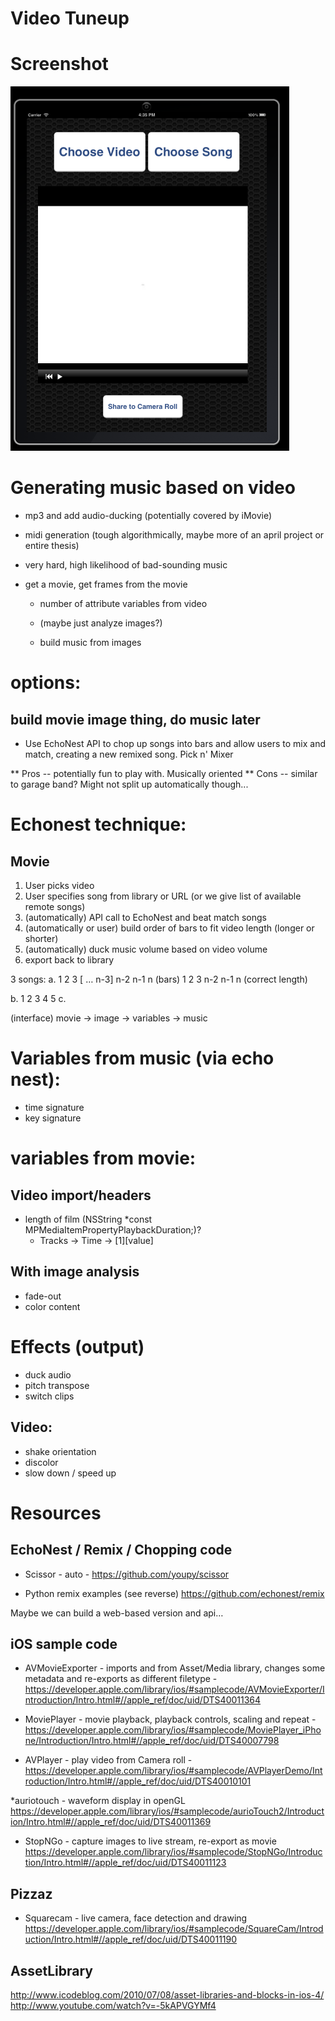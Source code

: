 # Video Tuneup

# Screenshot

![](https://github.com/bcjordan/Video-Tuneup/raw/master/screenshot.png)

# Generating music based on video
  * mp3 and add audio-ducking (potentially covered by iMovie)
  * midi generation (tough algorithmically, maybe more of an april project or entire thesis)
  * very hard, high likelihood of bad-sounding music
  
* get a movie, get frames from the movie
  * number of attribute variables from video

  * (maybe just analyze images?)
  * build music from images

# options:
## build movie image thing, do music later

* Use EchoNest API to chop up songs into bars and allow users to mix and match, creating a new remixed song.  Pick n' Mixer

** Pros -- potentially fun to play with. Musically oriented
** Cons -- similar to garage band? Might not split up automatically though...

# Echonest technique:

## Movie
1. User picks video 
2. User specifies song from library or URL (or we give list of available remote songs)
3. (automatically) API call to EchoNest and beat match songs
4. (automatically or user) build order of bars to fit video length (longer or shorter)
5. (automatically) duck music volume based on video volume
6. export back to library

3 songs:
a. 1  2  3 [ … n-3]  n-2  n-1 n (bars)
1 2 3 n-2 n-1 n (correct length)

b.  1  2  3  4  5 
c.  

(interface)
movie -> image -> variables -> music

# Variables from music (via echo nest):
* time signature
* key signature


# variables from movie:
## Video import/headers
* length of film (NSString *const MPMediaItemPropertyPlaybackDuration;)?
  - Tracks -> Time -> [1][value]

## With image analysis
* fade-out
* color content

# Effects (output)
* duck audio
* pitch transpose
* switch clips

## Video:
* shake orientation
* discolor
* slow down / speed up


# Resources

## EchoNest / Remix / Chopping code
* Scissor - auto -  https://github.com/youpy/scissor

* Python remix examples (see reverse) https://github.com/echonest/remix

Maybe we can build a web-based version and api…


## iOS sample code

* AVMovieExporter - imports and from Asset/Media library, changes some metadata and re-exports as different filetype - https://developer.apple.com/library/ios/#samplecode/AVMovieExporter/Introduction/Intro.html#//apple_ref/doc/uid/DTS40011364

* MoviePlayer - movie playback, playback controls, scaling and repeat - https://developer.apple.com/library/ios/#samplecode/MoviePlayer_iPhone/Introduction/Intro.html#//apple_ref/doc/uid/DTS40007798

* AVPlayer - play video from Camera roll - https://developer.apple.com/library/ios/#samplecode/AVPlayerDemo/Introduction/Intro.html#//apple_ref/doc/uid/DTS40010101

*auriotouch - waveform display in openGL https://developer.apple.com/library/ios/#samplecode/aurioTouch2/Introduction/Intro.html#//apple_ref/doc/uid/DTS40011369

* StopNGo - capture images to live stream, re-export as movie https://developer.apple.com/library/ios/#samplecode/StopNGo/Introduction/Intro.html#//apple_ref/doc/uid/DTS40011123

## Pizzaz
* Squarecam - live camera, face detection and drawing https://developer.apple.com/library/ios/#samplecode/SquareCam/Introduction/Intro.html#//apple_ref/doc/uid/DTS40011190


## AssetLibrary
http://www.icodeblog.com/2010/07/08/asset-libraries-and-blocks-in-ios-4/
http://www.youtube.com/watch?v=-5kAPVGYMf4
